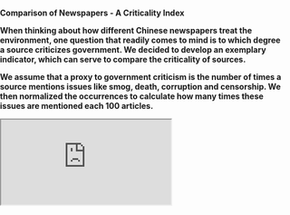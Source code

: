 <title>Example</title> <style> body { margin:0; padding:0; background-image:url("/china-environment/assets/images/Factory.pdf"); background-repeat: no-repeat; webkit-background-size: cover; moz-background-size: cover; o-background-size: cover; background-size: cover; } </style>

<b>Comparison of Newspapers - A Criticality Index<b>

When thinking about how different Chinese newspapers treat the environment, one question that readily comes to mind is to which degree a source criticizes government. We decided to develop an exemplary indicator, which can serve to compare the criticality of sources. 

We assume that a proxy to government criticism is the number of times a source mentions issues like smog, death, corruption and censorship. We then normalized the occurrences to calculate how many times these issues are mentioned each 100 articles. 

<iframe src="https://docs.google.com/spreadsheets/d/e/2PACX-1vSahwhw5PpqrjqQlSjYdB5fwxQAL6Ha-hSCk6mbjP9kgjvDNqXjTprBd2zloVwqN7A3sqQOgQBylNkp/pubhtml?gid=0&amp;single=true&amp;widget=true&amp;headers=false"></iframe>






